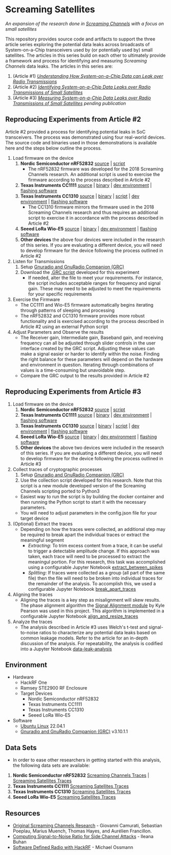 # Screaming Satellites 
_An expansion of the research done in [Screaming Channels](https://eurecom-s3.github.io/screaming_channels/) with a focus on small satellites_

This repository provides source code and artifacts to support the three article series exploring the potential data leaks across broadcasts of System-on-a-Chip transceivers used by (or potentially used by) small satellites. The articles in this series build on each other to ultimately provide a framework and process for identifying and measuring _Screaming Channels_ data leaks. The articles in this series are:
1. (Article #1) [_Understanding How System-on-a-Chip Data can Leak over Radio Transmissions_](https://www.ijatl.org/wp-content/uploads/journal/published_paper/volume-3/issue-1/article_iNHFKbcN.pdf) 
2. (Article #2) [_Identifying System-on-a-Chip Data Leaks over Radio Transmissions of Small Satellites_](https://www.ijatl.org/wp-content/uploads/journal/published_paper/volume-3/issue-1/article_mj9YLZud.pdf)
3. (Article #3) [_Measuring System-on-a-Chip Data Leaks over Radio Transmissions of Small Satellites_](https://www.ijatl.org/) _pending publication_

## Reproducing Experiments from Article #2
Article #2 provided a process for identifying potential leaks in SoC transceivers. The process was demonstrated using four real-world devices. The source code and binaries used in those demonstrations is available here and the steps below outline the process. 

1. Load firmware on the device
   1. **Nordic Semiconductor nRF52832** [source](https://github.com/eurecom-s3/screaming_channels) | [script](https://github.com/GallagherTom/screaming_satellites/blob/main/interfacing-scripts/alternate-sleep-active/nRF52832.py) 
      + The nRF52832 firmware was developed for the 2018 Screaming Channels research. An additional script is used to exercise the firmware according to the process described in Article #2
   2. **Texas Instruments CC1111** [source](https://github.com/GallagherTom/screaming_satellites/tree/main/firmware/cc1111/alternate-sleep-active) | [binary](https://github.com/GallagherTom/screaming_satellites/tree/main/firmware/cc1111/alternate-sleep-active/binary) | [dev environment](https://www.iar.com/products/architectures/iar-embedded-workbench-for-8051/) | [flashing software](https://www.ti.com/tool/FLASH-PROGRAMMER)
   3. **Texas Instruments CC1310** [source](https://github.com/GallagherTom/screaming_satellites/tree/main/firmware/cc1310) | [binary](https://github.com/GallagherTom/screaming_satellites/tree/main/firmware/cc1310/binary) | [script](https://github.com/GallagherTom/screaming_satellites/blob/main/interfacing-scripts/alternate-sleep-active/cc1310.py) | [dev environment](https://www.ti.com/tool/CCSTUDIO) | [flashing software](https://www.ti.com/tool/CCSTUDIO)
      + The CC1310 firmware mirrors the firmware used in the 2018 Screaming Channels research and thus requires an additional script to exercise it in accordance with the process described in Article #2
   4. **Seeed LoRa Wio-E5** [source](https://github.com/GallagherTom/screaming_satellites/tree/main/firmware/wio-e5-mini/alternate-sleep-active) | [binary](https://github.com/GallagherTom/screaming_satellites/blob/main/firmware/wio-e5-mini/alternate-sleep-active/binary/WioE5Mini-alternate-sleep-and-active.hex) | [dev environment](https://www.st.com/en/development-tools/stm32cubeide.html) | [flashing software](https://www.st.com/en/development-tools/stm32cubeprog.html)
   5. **Other devices** the above four devices were included in the research of this series. If you are evaluating a different device, you will need to develop firmware for the device following the process outlined in Article #2 
2. Listen for Transmissions
   1. Setup [Gnuradio and GnuRadio Companion (GRC)](https://www.gnuradio.org/)
   2. Download the [.GRC script](https://github.com/GallagherTom/screaming_satellites/tree/main/gnu-radio-visualization) developed for this experiment
      + If needed, alter the file to meet your requirements. For instance, the script includes acceptable ranges for frequency and signal gain. These may need to be adjusted to meet the requirements for your specific requirements
3. Exercise the Firmware
   + The CC1111 and Wio-E5 firmware automatically begins iterating through patterns of sleeping and processing
   + The nRF52832 and CC1310 firmware provides more robust functionality and is exercised according to the process described in Article #2 using an external Python script
4. Adjust Parameters and Observe the results
   + The Receiver gain, Intermediate gain, Baseband gain, and receiving frequency can all be adjusted through slider controls in the user interface created by the GRC script. Adjusting these values can make a signal easier or harder to identify within the noise. Finding the right balance for these parameters will depend on the hardware and environment in question. Iterating through combinations of values is a time-consuming but unavoidable step.
   + Compare the GRC output to the results provided in Article #2

## Reproducing Experiments from Article #3
1. Load firmware on the device
   1. **Nordic Semiconductor nRF52832** [source](https://github.com/eurecom-s3/screaming_channels) | [script](https://github.com/GallagherTom/screaming_satellites/tree/main/interfacing-scripts/create-encryption-traces/nRF52832) 
   2. **Texas Instruments CC1111** [source](https://github.com/GallagherTom/screaming_satellites/tree/main/firmware/cc1111/create-encryption-traces) | [binary](https://github.com/GallagherTom/screaming_satellites/tree/main/firmware/cc1111/create-encryption-traces/binary) | [dev environment](https://www.iar.com/products/architectures/iar-embedded-workbench-for-8051/) | [flashing software](https://www.ti.com/tool/FLASH-PROGRAMMER)
   3. **Texas Instruments CC1310** [source](https://github.com/GallagherTom/screaming_satellites/tree/main/firmware/cc1310) | [binary](https://github.com/GallagherTom/screaming_satellites/tree/main/firmware/cc1310/binary) | [script](https://github.com/GallagherTom/screaming_satellites/tree/main/interfacing-scripts/create-encryption-traces/cc1310) | [dev environment](https://www.ti.com/tool/CCSTUDIO) | [flashing software](https://www.ti.com/tool/CCSTUDIO)
   4. **Seeed LoRa Wio-E5** [source](https://github.com/GallagherTom/screaming_satellites/tree/main/firmware/wio-e5-mini/create-encryption-traces) | [binary](https://github.com/GallagherTom/screaming_satellites/blob/main/firmware/wio-e5-mini/create-encryption-traces/binary/WioE5Mini-alternate-sleep-and-active.hex) | [dev environment](https://www.st.com/en/development-tools/stm32cubeide.html) | [flashing software](https://www.st.com/en/development-tools/stm32cubeprog.html)
   5. **Other devices** the above two devices were included in the research of this series. If you are evaluating a different device, you will need to develop firmware for the device following the process outlined in Article #3 
2. Collect traces of cryptographic processes
   1. Setup [Gnuradio and GnuRadio Companion (GRC)](https://www.gnuradio.org/)
   2. Use the collection script developed for this research. Note that this script is a new module developed version of the Screaming Channels scripting ported to Python3
   + Easiest way to run the script is by building the docker container and then running the Python script to start it with the necessary parameters. 
   + You will need to adjust parameters in the config.json file for your target device
3. (Optional) Extract the traces
   + Depending on how the traces were collected, an additional step may be required to break apart the individual traces or extract the meaningful segment
      + _Extracting_: To trim excess content from a trace, it can be useful to trigger a detectable amplitude change. If this approach was taken, each trace will need to be processed to extract the meaningul portion. For this research, this task was accomplished using a configurable Jupyter Notebook [extract_between_spikes](https://github.com/GallagherTom/screaming_satellites/blob/main/jupyter-notebooks/utilities/extract_between_spikes.ipynb)
      + _Splitting_: If traces were collected as a group (all part of the same file) then the file will need to be broken into individual traces for the remainder of the analysis. To accomplish this, we used a configurable Jupyter Notebook [break_apart_traces](https://github.com/GallagherTom/screaming_satellites/blob/main/jupyter-notebooks/utilities/break_apart_traces.ipynb)
5. Aligning the traces
   + Aligning the traces is a key step as misalignment will skew results. The phase alignment algorithm the [Signal Alignment module](https://github.com/pearsonkyle/Signal-Alignment) by Kyle Pearson was used in this project. This algorithm is implemented in a configurable Jupyter Notebook [align_and_resize_traces](https://github.com/GallagherTom/screaming_satellites/blob/main/jupyter-notebooks/utilities/align_and_resize_traces.ipynb)
7. Analyze the traces
   + The analysis described in Article #3 uses Welch's t-test and signal-to-noise ratios to characterize any potential data leaks based on common leakage models. Refer to the article for an in-depth discussion of the analysis. For repeatability, the analysis is codified into a Jupyter Notebook [data-leak-analysis](https://github.com/GallagherTom/screaming_satellites/blob/main/jupyter-notebooks/data-leak-analysis.ipynb)

## Environment
+ Hardware
   + HackRF One
   + Ramsey STE2900 RF Enclosure
   + Target Devices
      + Nordic Semiconductor nRF52832
      + Texas Instruments CC1111
      + Texas Instruments CC1310
      + Seeed LoRa Wio-E5
+ Software
   + [Ubuntu Linux](https://ubuntu.com/) 22.04.1
   + [Gnuradio and GnuRadio Companion (GRC)](https://www.gnuradio.org/) v3.10.1.1
 
## Data Sets
+ In order to ease other researchers in getting started with this analysis, the following data sets are available:
1. **Nordic Semiconductor nRF52832** [Screaming Channels Traces](https://eurecom-s3.github.io/screaming_channels/#Datasets) | [Screaming Satellites Traces](https://1drv.ms/f/s!ApgJB-Z9DfChhJx-Ubur2OUpxNarkA?e=x7f1FL)
2. **Texas Instruments CC1111** [Screaming Satellites Traces](https://1drv.ms/f/s!ApgJB-Z9DfChhJ0BBhwp_IG-vLfr4w?e=KrSRVr)
3. **Texas Instruments CC1310** [Screaming Satellites Traces](https://1drv.ms/f/s!ApgJB-Z9DfChhJ0Ff_d-N6hbFM6gxQ?e=hzr6UU)
4. **Seeed LoRa Wio-E5** [Screaming Satellites Traces](https://1drv.ms/f/s!ApgJB-Z9DfChhJ0IY5kgOZUGwEAacg?e=Tk9RUv)

## Resources
+ [Original Screaming Channels Research](https://eurecom-s3.github.io/screaming_channels/) - Giovanni Camurati, Sebastian Poeplau, Marius Muench, Thomas Hayes, and Aurélien Francillon. 
+ [Computing Signal-to-Noise Ratio for Side Channel Attacks](https://ileanabuhan.github.io/general/2021/05/07/SNR-tutorial.html) - Ileana Buhan
+ [Software Defined Radio with HackRF](https://greatscottgadgets.com/sdr/) - Michael Ossmann
